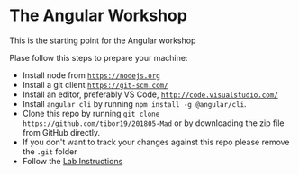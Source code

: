 # The Angular Workshop

This is the starting point for the Angular workshop

Plase follow this steps to prepare your machine:

- Install node from [`https://nodejs.org`](https://nodejs.org)
- Install a git client [`https://git-scm.com/`](https://git-scm.com/)
- Install an editor, preferably VS Code, [`http://code.visualstudio.com/`](http://code.visualstudio.com/)
- Install `angular cli` by running `npm install -g @angular/cli`.
- Clone this repo by running `git clone https://github.com/tibor19/201805-Mad` or by  downloading the zip file from GitHub directly.
- If you don't want to track your changes against this repo please remove the `.git` folder
- Follow the  [Lab Instructions](Lab-instructions.md)